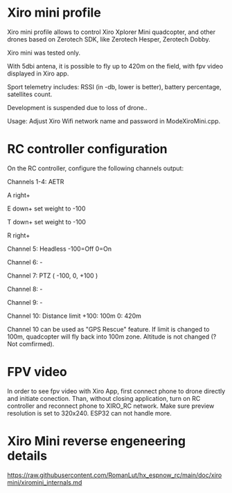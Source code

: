 # Xiro mini profile

Xiro mini profile allows to control Xiro Xplorer Mini quadcopter, and other drones based on Zerotech SDK, like Zerotech Hesper, Zerotech Dobby.

Xiro mini was tested only.

With 5dbi antena, it is possible to fly up to 420m on the field, with fpv video displayed in Xiro app.

Sport telemetry includes: RSSI (in -db, lower is better), battery percentage, satellites count.

Development is suspended due to loss of drone..

Usage:
Adjust Xiro Wifi network name and password in ModeXiroMini.cpp.

# RC controller configuration

On the RC controller, configure the following channels output:

Channels 1-4: AETR

A right+

E down+   set weight to -100

T down+   set weight to -100

R right+


Channel 5: Headless  -100=Off 0=On

Channel 6: -

Channel 7: PTZ ( -100, 0, +100 )

Channel 8: -

Channel 9: -

Channel 10: Distance limit  +100: 100m 0: 420m


Channel 10 can be used as "GPS Rescue" feature. If limit is changed to 100m, quadcopter will fly back into 100m zone. Altitude is not changed (?Not comfirmed).

# FPV video

In order to see fpv video with Xiro App, first connect phone to drone directly and initiate conection. Than, without closing application, turn on RC controller and reconnect phone to XIRO_RC network.
Make sure preview resolution is set to 320x240. ESP32 can not handle more.

# Xiro Mini reverse engeneering details

https://raw.githubusercontent.com/RomanLut/hx_espnow_rc/main/doc/xiromini/xiromini_internals.md
